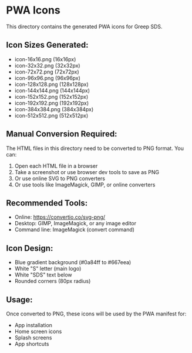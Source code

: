 # PWA Icons

This directory contains the generated PWA icons for Greep SDS.

## Icon Sizes Generated:
- icon-16x16.png (16x16px)
- icon-32x32.png (32x32px)
- icon-72x72.png (72x72px)
- icon-96x96.png (96x96px)
- icon-128x128.png (128x128px)
- icon-144x144.png (144x144px)
- icon-152x152.png (152x152px)
- icon-192x192.png (192x192px)
- icon-384x384.png (384x384px)
- icon-512x512.png (512x512px)

## Manual Conversion Required:
The HTML files in this directory need to be converted to PNG format. You can:

1. Open each HTML file in a browser
2. Take a screenshot or use browser dev tools to save as PNG
3. Or use online SVG to PNG converters
4. Or use tools like ImageMagick, GIMP, or online converters

## Recommended Tools:
- Online: https://convertio.co/svg-png/
- Desktop: GIMP, ImageMagick, or any image editor
- Command line: ImageMagick (convert command)

## Icon Design:
- Blue gradient background (#0a84ff to #667eea)
- White "S" letter (main logo)
- White "SDS" text below
- Rounded corners (80px radius)

## Usage:
Once converted to PNG, these icons will be used by the PWA manifest for:
- App installation
- Home screen icons
- Splash screens
- App shortcuts
